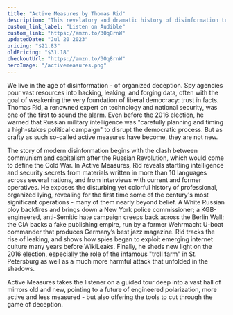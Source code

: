 ```yaml
---
title: "Active Measures by Thomas Rid"
description: "This revelatory and dramatic history of disinformation traces the rise of secret organized deception operations from the interwar period to contemporary internet troll farms."
custom_link_label: "Listen on Audible"
custom_link: "https://amzn.to/3Oq8rnW"
updatedDate: "Jul 20 2023"
pricing: "$21.83"
oldPricing: "$31.18"
checkoutUrl: "https://amzn.to/3Oq8rnW"
heroImage: "/activemeasures.png"
---
```


We live in the age of disinformation - of organized deception. Spy agencies pour vast resources into hacking, leaking, and forging data, often with the goal of weakening the very foundation of liberal democracy: trust in facts. Thomas Rid, a renowned expert on technology and national security, was one of the first to sound the alarm. Even before the 2016 election, he warned that Russian military intelligence was "carefully planning and timing a high-stakes political campaign" to disrupt the democratic process. But as crafty as such so-called active measures have become, they are not new. 

The story of modern disinformation begins with the clash between communism and capitalism after the Russian Revolution, which would come to define the Cold War. In Active Measures, Rid reveals startling intelligence and security secrets from materials written in more than 10 languages across several nations, and from interviews with current and former operatives. He exposes the disturbing yet colorful history of professional, organized lying, revealing for the first time some of the century's most significant operations - many of them nearly beyond belief. A White Russian ploy backfires and brings down a New York police commissioner; a KGB-engineered, anti-Semitic hate campaign creeps back across the Berlin Wall; the CIA backs a fake publishing empire, run by a former Wehrmacht U-boat commander that produces Germany’s best jazz magazine. Rid tracks the rise of leaking, and shows how spies began to exploit emerging internet culture many years before WikiLeaks. Finally, he sheds new light on the 2016 election, especially the role of the infamous "troll farm" in St. Petersburg as well as a much more harmful attack that unfolded in the shadows.

Active Measures takes the listener on a guided tour deep into a vast hall of mirrors old and new, pointing to a future of engineered polarization, more active and less measured - but also offering the tools to cut through the game of deception.
